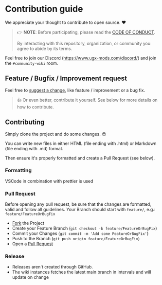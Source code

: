 # Contribution guide

We appreciate your thought to contribute to open source. :heart:

> 👉 **NOTE**: Before participating, please read the [CODE OF CONDUCT](/CODE_OF_CONDUCT).
> 
> By interacting with this repository, organization, or community you agree to abide by its terms.

Feel free to join our Discord (https://www.ugx-mods.com/discord/) and join the `#community-wiki` room. 

## Feature / Bugfix / Improvement request

Feel free to [suggest a change](/issues/new), like feature / improvement or a bug fix.

> 👍 Or even better, contribute it yourself. See below for more details on how to contribute.

## Contributing

Simply clone the project and do some changes. :wink:

You can write new files in either HTML (file ending with .html) or Markdown (file ending with .md) format.

Then ensure it's properly formatted and create a Pull Request (see below).

### Formatting

VSCode in combination with prettier is used

### Pull Request

Before opening any pull request, be sure that the changes are formatted, valid and follow all guidelines.
Your Branch should start with `feature/`, e.g.: `feature/FeatureOrBugFix`

- [Fork](/fork) the Project
- Create your Feature Branch (`git checkout -b feature/FeatureOrBugFix`)
- Commit your Changes (`git commit -m 'Add some FeatureOrBugFix'`)
- Push to the Branch (`git push origin feature/FeatureOrBugFix`)
- Open a [Pull Request](/compare)

### Release

- Releases aren't created through GitHub.
- The wiki instances fetches the latest main branch in intervals and will update on change
